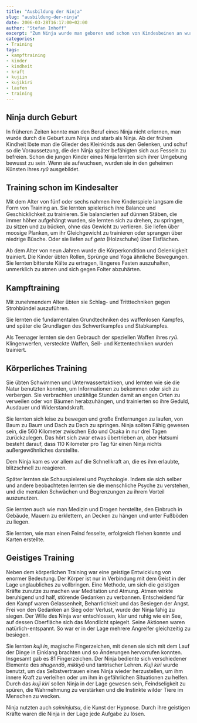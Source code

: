 ```yaml
---
title: "Ausbildung der Ninja"
slug: "ausbildung-der-ninja"
date: 2006-03-28T16:17:00+02:00
author: "Stefan Imhoff"
excerpt: "Zum Ninja wurde man geboren und schon von Kindesbeinen an wurden die unzähligen Techniken und Ausdauerübungen gelehrt. Im Jugendlichen Alter kamen dann noch Kampftraining und geistiges Training zum Lehrplan hinzu."
categories:
- Training
tags:
- kampftraining
- kinder
- kindheit
- kraft
- kujiin
- kujikiri
- laufen
- training
---
```


## Ninja durch Geburt

In früheren Zeiten konnte man den Beruf eines Ninja nicht erlernen, man wurde durch die Geburt zum Ninja und starb als Ninja. Ab der frühen Kindheit löste man die Glieder des Kleinkinds aus den Gelenken, und schuf so die Voraussetzung, die den Ninja später befähigten sich aus Fesseln zu befreien. Schon die jungen Kinder eines Ninja lernten sich ihrer Umgebung bewusst zu sein. Wenn sie aufwuchsen, wurden sie in den geheimen Künsten ihres *ryū* ausgebildet.


## Training schon im Kindesalter

Mit dem Alter von fünf oder sechs nahmen ihre Kinderspiele langsam die Form von Training an. Sie lernten spielerisch ihre Balance und Geschicklichkeit zu trainieren. Sie balancierten auf dünnen Stäben, die immer höher aufgehängt wurden, sie lernten sich zu drehen, zu springen, zu sitzen und zu bücken, ohne das Gewicht zu verlieren. Sie liefen über moosige Planken, um ihr Gleichgewicht zu trainieren oder sprangen über niedrige Büsche. Oder sie liefen auf *geta* (Holzschuhe) über Eisflächen.

Ab dem Alter von neun Jahren wurde die Körperkondition und Gelenkigkeit trainiert. Die Kinder übten Rollen, Sprünge und Yoga ähnliche Bewegungen. Sie lernten bitterste Kälte zu ertragen, längeres Fasten auszuhalten, unmerklich zu atmen und sich gegen Folter abzuhärten.


## Kampftraining

Mit zunehmendem Alter übten sie Schlag- und Tritttechniken gegen Strohbündel auszuführen.

Sie lernten die fundamentalen Grundtechniken des waffenlosen Kampfes, und später die Grundlagen des Schwertkampfes und Stabkampfes.

Als Teenager lernten sie den Gebrauch der speziellen Waffen ihres *ryū*. Klingenwerfen, versteckte Waffen, Seil- und Kettentechniken wurden trainiert.


## Körperliches Training

Sie übten Schwimmen und Unterwassertaktiken, und lernten wie sie die Natur benutzten konnten, um Informationen zu bekommen oder sich zu verbergen. Sie verbrachten unzählige Stunden damit an engen Orten zu verweilen oder von Bäumen herabzuhängen, und trainierten so ihre Geduld, Ausdauer und Widerstandskraft.

Sie lernten sich leise zu bewegen und große Entfernungen zu laufen, von Baum zu Baum und Dach zu Dach zu springen. Ninja sollten Fähig gewesen sein, die 560 Kilometer zwischen Edo und Osaka in nur drei Tagen zurückzulegen. Das hört sich zwar etwas übertrieben an, aber Hatsumi besteht darauf, dass 110 Kilometer pro Tag für einen Ninja nichts außergewöhnliches darstellte.

Dem Ninja kam es vor allem auf die Schnellkraft an, die es ihm erlaubte, blitzschnell zu reagieren.

Später lernten sie Schauspielerei und Psychologie. Indem sie sich selber und andere beobachteten lernten sie die menschliche Psyche zu verstehen, und die mentalen Schwächen und Begrenzungen zu ihrem Vorteil auszunutzen.

Sie lernten auch wie man Medizin und Drogen herstellte, den Einbruch in Gebäude, Mauern zu erklettern, an Decken zu hängen und unter Fußböden zu liegen.

Sie lernten, wie man einen Feind fesselte, erfolgreich fliehen konnte und Karten erstellte.


## Geistiges Training

Neben dem körperlichen Training war eine geistige Entwicklung von enormer Bedeutung. Der Körper ist nur in Verbindung mit dem Geist in der Lage unglaubliches zu vollbringen. Eine Methode, um sich die geistigen Kräfte zunutze zu machen war Meditation und Atmung. Atmen wirkte beruhigend und half, störende Gedanken zu verbannen. Entscheidend für den Kampf waren Gelassenheit, Beharrlichkeit und das Besiegen der Angst. Frei von den Gedanken an Sieg oder Verlust, wurde der Ninja fähig zu siegen. Der Wille des Ninja war entschlossen, klar und ruhig wie ein See, auf dessen Oberfläche sich das Mondlicht spiegelt.  Seine Aktionen waren natürlich-entspannt. So war er in der Lage mehrere Angreifer gleichzeitig zu besiegen.

Sie lernten *kuji in*, magische Fingerzeichen, mit denen sie sich mit dem Lauf der Dinge in Einklang brachten und so Änderungen hervorrufen konnten. Insgesamt gab es 81 Fingerzeichen. Der Ninja bediente sich verschiedener Elemente des *shugendō*, *mikkyō* und tantrischer Lehren. *Kuji kiri* wurde benutzt, um das Selbstvertrauen eines Ninja wieder herzustellen, um ihm innere Kraft zu verleihen oder um ihm in gefährlichen Situationen zu helfen. Durch das *kuji kiri* sollen Ninja in der Lage gewesen sein, Feindseligkeit zu spüren, die Wahrnehmung zu verstärken und die Instinkte wilder Tiere im Menschen zu wecken.

Ninja nutzten auch *saiminjutsu*, die Kunst der Hypnose. Durch ihre geistigen Kräfte waren die Ninja in der Lage jede Aufgabe zu lösen.
